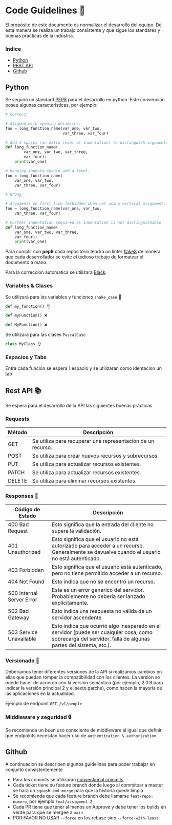 # Code Guidelines 📖

El propósito de este documento es normalizar el desarrollo del equipo. De esta manera se realiza un trabajo consistente y que sigue los standares y buenas prácticas de la industria.

### Indice 

* [Python](https://github.com/trabajo-profesional-fiuba/.github/blob/main/profile/code_guidelines.md#python)
* [REST API](https://github.com/trabajo-profesional-fiuba/.github/blob/main/profile/code_guidelines.md#rest-api-)
* [Github](https://github.com/trabajo-profesional-fiuba/.github/blob/main/profile/code_guidelines.md#github)

## Python

Se seguirá un standard [PEP8](https://peps.python.org/pep-0008/) para el desarrollo en python. Este convencion posee algunas caracteristicas, por ejemplo:

```python
# Correct:

# Aligned with opening delimiter.
foo = long_function_name(var_one, var_two,
                         var_three, var_four)

# Add 4 spaces (an extra level of indentation) to distinguish arguments from the rest.
def long_function_name(
        var_one, var_two, var_three,
        var_four):
    print(var_one)

# Hanging indents should add a level.
foo = long_function_name(
    var_one, var_two,
    var_three, var_four)

# Wrong:

# Arguments on first line forbidden when not using vertical alignment.
foo = long_function_name(var_one, var_two,
    var_three, var_four)

# Further indentation required as indentation is not distinguishable.
def long_function_name(
    var_one, var_two, var_three,
    var_four):
    print(var_one)
```

Para cumplir con **pep8** cada repositorio tendrá un linter [flake8](https://flake8.pycqa.org/en/latest/user/index.html#) de manera que cada desarrollador se evite el tedioso trabajo de formatear el documento a mano.

Para la correccion automatica se utilizara [Black](https://pypi.org/project/black/).

### Variables & Clases

Se utilizará para las variables y funciones `snake_case` 🐍

```python
def my_function() 👌

def myFunction() ❌

def MyFunction() ❌
```

Se utilizará para las clases `PascalCase`

```python
class MyClass 👌
```

### Espacios y Tabs

Entra cada funcion se espera 1 espacio y se utilizaran como identacion un tab

## Rest API 📚

Se espera para el desarrollo de la API las siguientes buenas prácticas

### Requests

| Método | Descripción                                                 |
| ------ | ----------------------------------------------------------- |
| GET    | Se utiliza para recuperar una representación de un recurso. |
| POST   | Se utiliza para crear nuevos recursos y subrecursos.        |
| PUT    | Se utiliza para actualizar recursos existentes.             |
| PATCH  | Se utiliza para actualizar recursos existentes.             |
| DELETE | Se utiliza para eliminar recursos existentes.               |

### Responses 📣

| Código de Estado          | Descripción                                                                                                                                                 |
| ------------------------- | ----------------------------------------------------------------------------------------------------------------------------------------------------------- |
| 400 Bad Request           | Esto significa que la entrada del cliente no supera la validación.                                                                                          |
| 401 Unauthorized          | Esto significa que el usuario no está autorizado para acceder a un recurso. Generalmente se devuelve cuando el usuario no está autenticado.                 |
| 403 Forbidden             | Esto significa que el usuario está autenticado, pero no tiene permitido acceder a un recurso.                                                               |
| 404 Not Found             | Esto indica que no se encontró un recurso.                                                                                                                  |
| 500 Internal Server Error | Este es un error genérico del servidor. Probablemente no debería ser lanzado explícitamente.                                                                |
| 502 Bad Gateway           | Esto indica una respuesta no válida de un servidor ascendente.                                                                                              |
| 503 Service Unavailable   | Esto indica que ocurrió algo inesperado en el servidor (puede ser cualquier cosa, como sobrecarga del servidor, falla de algunas partes del sistema, etc.). |

### Versionado 🔢

Deberíamos tener diferentes versiones de la API si realizamos cambios en ellas que puedan romper la compatibilidad con los clientes. La versión se puede hacer de acuerdo con la versión semántica (por ejemplo, 2.0.6 para indicar la versión principal 2 y el sexto parche), como hacen la mayoría de las aplicaciones en la actualidad.

Ejemplo de endpoint `GET /v1/people`

### Middleware y seguridad 🔒

Se recomienda un buen uso consciente de middleware al igual que definir que endpoints necesitan hacer uso de `authentication & authorization`

## Github

A continuacion se describen algunos guidelines para poder trabajar en conjunto consistentemente

- Para los commits se utilizarán [conventional commits](https://www.conventionalcommits.org/en/v1.0.0/)
- Cada ticket tiene su feature branch donde luego al commitear a master se hara un `squash and merge` para que la historia quede limpia
- Se recomienda que cada feature branch debe llamarse `feat/repo-numero`, por ejemplo `feat/assigment-2`
- Cada PR tiene que tener al menos un Approve y debe tener los builds en verde para que se mergee a `main`
- POR FAVOR NO USAR `--force` en los rebase sino `--force-with-lease` 
